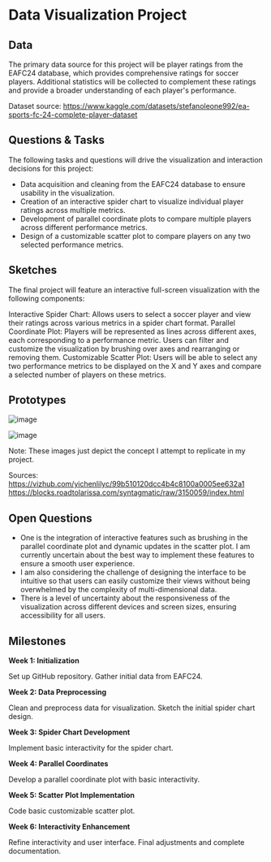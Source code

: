 # Data Visualization Project

## Data

The primary data source for this project will be player ratings from the EAFC24 database, which provides comprehensive ratings for soccer players. Additional statistics will be collected to complement these ratings and provide a broader understanding of each player's performance.

Dataset source: https://www.kaggle.com/datasets/stefanoleone992/ea-sports-fc-24-complete-player-dataset

## Questions & Tasks

The following tasks and questions will drive the visualization and interaction decisions for this project:

* Data acquisition and cleaning from the EAFC24 database to ensure usability in the visualization.
* Creation of an interactive spider chart to visualize individual player ratings across multiple metrics.
* Development of parallel coordinate plots to compare multiple players across different performance metrics.
* Design of a customizable scatter plot to compare players on any two selected performance metrics.

## Sketches

The final project will feature an interactive full-screen visualization with the following components:

Interactive Spider Chart: Allows users to select a soccer player and view their ratings across various metrics in a spider chart format.
Parallel Coordinate Plot: Players will be represented as lines across different axes, each corresponding to a performance metric. Users can filter and customize the visualization by brushing over axes and rearranging or removing them.
Customizable Scatter Plot: Users will be able to select any two performance metrics to be displayed on the X and Y axes and compare a selected number of players on these metrics.

## Prototypes
![image](https://github.com/ayush-shinde/soccer-ratings-viz/assets/73592376/1c58eada-aae4-4d2f-94e4-104a7aaba426)

![image](https://github.com/ayush-shinde/soccer-ratings-viz/assets/73592376/fedae3b3-96f3-4159-9460-41ea933190e4)

Note: These images just depict the concept I attempt to replicate in my project. 

Sources:
https://vizhub.com/yichenlilyc/99b510120dcc4b4c8100a0005ee632a1
https://blocks.roadtolarissa.com/syntagmatic/raw/3150059/index.html

## Open Questions
<ul>
  <li>One is the integration of interactive features such as brushing in the parallel coordinate plot and dynamic updates in the scatter plot. I am currently uncertain about the best way to implement these features to ensure a smooth user experience.</li>
  <li>I am also considering the challenge of designing the interface to be intuitive so that users can easily customize their views without being overwhelmed by the complexity of multi-dimensional data.</li>
  <li>There is a level of uncertainty about the responsiveness of the visualization across different devices and screen sizes, ensuring accessibility for all users.</li>
</ul>

## Milestones
  <strong>Week 1: Initialization</strong>
<p>Set up GitHub repository. Gather initial data from EAFC24.</p>
<strong>Week 2: Data Preprocessing</strong>
<p>Clean and preprocess data for visualization. Sketch the initial spider chart design.</p>
<strong>Week 3: Spider Chart Development</strong>
<p>Implement basic interactivity for the spider chart.</p>
<strong>Week 4: Parallel Coordinates</strong>
<p>Develop a parallel coordinate plot with basic interactivity.</p>
<strong>Week 5: Scatter Plot Implementation</strong>
<p>Code basic customizable scatter plot.</p>
<strong>Week 6: Interactivity Enhancement</strong>
<p>Refine interactivity and user interface.
Final adjustments and complete documentation.</p>
